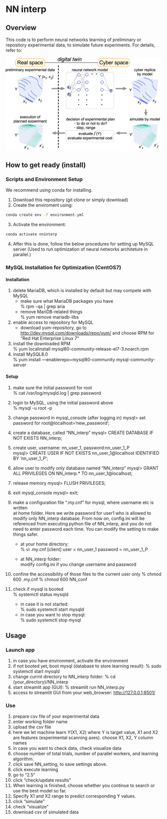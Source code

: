 # NN interp

## Overview
This code is to perform neural networks learning of preliminary or repository experimental data, to simulate future experiments. 
For details, refer to:

![gif](overview.gif)

## How to get ready (install)

### Scripts and Environment Setup
We recommend using conda for installing.
1. Download this repository (git clone or simply 
download)
2. Create the enviroment using:
```bash
conda create env -f environment.yml
```

3. Activate the environment:
```bash
conda activate nninterp
```
4. After this is done, follow the below procedures for setting up MySQL server (Used to run optimization of neural networks architeture in parallel.)






### MySQL Installation for Optimization (CentOS7)
#### Installation
1. delete MariaDB, which is installed by default but may compete with MySQL  
	- make sure what MariaDB packages you have  
		% rpm -qa | grep aria
	- remove MariDB-related things  
		% yum remove mariadb-libs
2.  enable access to repository for MySQL
	- download yum-repository, go to 
		http://dev.mysql.com/downloads/repo/yum/
		and choose RPM for “Red Hat Enterprise Linux 7”  
3. install the downloaded RPM  
	% yum localinstall   mysql80-community-release-el7-3.noarch.rpm
4. install MySQL8.0  
	% yum install —enablerepo=mysql80-community mysql-community-server

#### Setup
1. make sure the initial password for root  
	% cat /var/log/mysqld.log | grep password  
2. login to MySQL, using the initial password above  
	% mysql -u root -p  
3. change password in mysql_console (after logging in)
	mysql> set password for root@localhost=‘new_password’;
4. create a database, called “NN_interp”
	mysql> CREATE DATABASE IF NOT EXISTS NN_interp;
5. create user, username: nn_user_1, password:nn_user_1_P  
	mysql> CREATE USER IF NOT EXISTS nn_user_1@localhost IDENTIFIED BY ‘nn_user_1_P’;
6. allow user to modify only database named “NN_interp”
	mysql> GRANT ALL PRIVILEGES ON NN_interp.* TO nn_user_1@localhost;
7. release memory
	mysql> FLUSH PRIVILEGES;
8. exit mysql_console
	mysql> exit;
9. make a configuration file “.my.cnf” for mysql, where username etc is written  
	at home folder.  Here we write password for user1 who is allowed to modify only NN_interp database.  From now on, config.ini will be referenced from executing python file of NN_interp, and you do not need to enter password each time.  You can modify the setting to make things safer.

	- at your home directory:  
	% vi .my.cnf
	[client]
	user = nn_user_1
	password = nn_user_1_P

	- at NN_interp folder:  
	modify config.ini if you change username and password

10. confine the accessibility of those files to the current user only
	% chmod 600 .my.cnf
	% chmod 600 NN_conf

11. check if mysql is booted  
	% systemctl status mysqld

    - in case it is not started:  
	% sudo systemctl start mysqld  
    - in case you want to stop mysql:  
	% sudo systemctl stop mysql  


## Usage
### Launch app
  1. in case you have environment, activate the environment
  2. if not booted yet, boot mysql (database to store learning result):
	% sudo systemctl start mysqld
  3. change currnt directory to NN_interp folder:
	% cd (your_directory)/NN_interp
  4. start streamlit app (GUI):
	% streamlit run NN_interp.py
  5. access to streamlit GUI from your web_browser:
	http://127.0.0.1:8501/



### Use
  1. prepare csv file of your experimental data
  1. enter working folder name
  1. upload the csv file
  1. here we let machine learn Y(X1, X2)  where Y is target value, X1 and X2 are features (experimental scanning axes).  choose X1, X2, Y column names
  1. in case you want to check data, check visualize data
  2. choose number of total trials, number of parallel workers, and learning algorithm.
  2. click save NN_setting, to save settings above.
  2. click execute learning
  2. go to “2.5”
  2. click “check/update results”
  2.  When learning is finished, choose whether you continue to search or use the best model so far.
  3.  Specify X1 and X2 range to predict corresponding Y values.
  3.  click “simulate”
  3.  check “visualize”
  3.  download csv of simulated data


  




